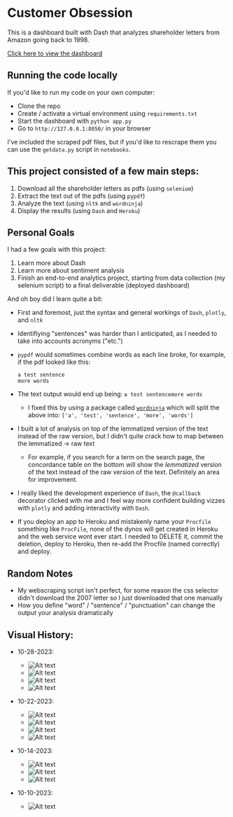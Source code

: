 # Customer Obsession

This is a dashboard built with Dash that analyzes shareholder letters from Amazon going back to 1998.

[Click here to view the dashboard](https://bezosbestfriends-0eab2be8c3af.herokuapp.com)

## Running the code locally

If you'd like to run my code on your own computer:

- Clone the repo
- Create / activate a virtual environment using `requirements.txt`
- Start the dashboard with `python app.py`
- Go to `http://127.0.0.1:8050/` in your browser

I've included the scraped pdf files, but if you'd like to rescrape them you can use the `getdata.py` script in `notebooks`.

## This project consisted of a few main steps:

1. Download all the shareholder letters as pdfs (using `selenium`)
2. Extract the text out of the pdfs (using `pypdf`)
3. Analyze the text (using `nltk` and `wordninja`)
4. Display the results (using `Dash` and `Heroku`)

## Personal Goals

I had a few goals with this project:

1. Learn more about Dash
2. Learn more about sentiment analysis
3. Finish an end-to-end analytics project, starting from data collection (my selenium script) to a final deliverable (deployed dashboard)

And oh boy did I learn quite a bit:

- First and foremost, just the syntax and general workings of `Dash`, `plotly`, and `nltk`
- Identifiying "sentences" was harder than I anticipated, as I needed to take into accounts acronyms ("etc.")
- `pypdf` would sometimes combine words as each line broke, for example, if the pdf looked like this:
    ```
    a test sentence
    more words
    ```

- The text output would end up being: `a test sentencemore words`
    - I fixed this by using a package called [`wordninja`](https://github.com/keredson/wordninja) which will split the above into: `['a', 'test', 'sentence', 'more', 'words']`
- I built a lot of analysis on top of the lemmatized version of the text instead of the raw version, but I didn't quite crack how to map between the lemmatized -> raw text 
    - For example, if you search for a term on the search page, the concordance table on the bottom will show the _lemmatized_ version of the text instead of the raw version of the text. Definitely an area for improvement. 
- I really liked the development experience of `Dash`, the `@callback` decorator clicked with me and I feel way more confident building vizzes with `plotly` and adding interactivity with `Dash`.
- If you deploy an app to Heroku and mistakenly name your `Procfile` something like `ProcFile`, none of the dynos will get created in Heroku and the web service wont ever start. I needed to DELETE it, commit the deletion, deploy to Heroku, then re-add the Procfile (named correctly) and deploy.


## Random Notes

- My webscraping script isn't perfect, for some reason the css selector didn't download the 2007 letter so I just downloaded that one manually
- How you define "word" / "sentence" / "punctuation" can change the output your analysis dramatically

## Visual History:

- 10-28-2023:

    - ![Alt text](history/102823/1.png)
    - ![Alt text](history/102823/2.png)
    - ![Alt text](history/102823/3.png)
    - ![Alt text](history/102823/4.png)

- 10-22-2023:

    - ![Alt text](history/102223/1.png)
    - ![Alt text](history/102223/2.png)
    - ![Alt text](history/102223/3.png)
    - ![Alt text](history/102223/4.png)

- 10-14-2023:

    - ![Alt text](history/101423/image.png)
    - ![Alt text](history/101423/image-1.png)
    - ![Alt text](history/101423/image-2.png)

- 10-10-2023:

    - ![Alt text](history/101023/image.png)
